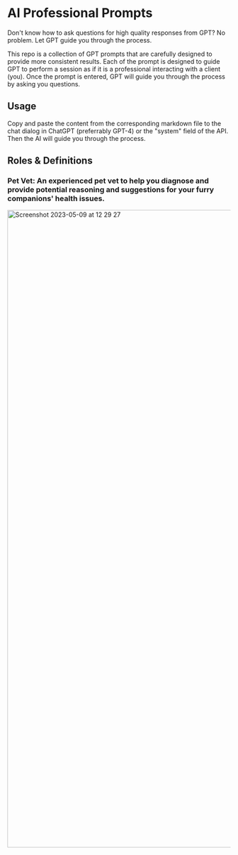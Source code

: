 # AI Professional Prompts
Don't know how to ask questions for high quality responses from GPT? No problem. Let GPT guide you through the process.

This repo is a collection of GPT prompts that are carefully designed to provide more consistent results. Each of the prompt is designed to guide GPT to perform a session as if it is a professional interacting with a client (you). Once the prompt is entered, GPT will guide you through the process by asking you questions.

## Usage
Copy and paste the content from the corresponding markdown file to the chat dialog in ChatGPT (preferrably GPT-4) or the "system" field of the API. Then the AI will guide you through the process.

## Roles & Definitions
### Pet Vet: An experienced pet vet to help you diagnose and provide potential reasoning and suggestions for your furry companions' health issues.
<img width="1440" alt="Screenshot 2023-05-09 at 12 29 27" src="https://user-images.githubusercontent.com/16143851/236994580-439c3fb7-5c1c-4694-baa6-77fd59fdc58b.png">
